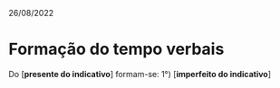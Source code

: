 26/08/2022
# Formação do tempo verbais

Do [**presente do indicativo**] formam-se:              1°) [**imperfeito do indicativo**]